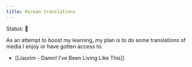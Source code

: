 ```yaml
---
title: Korean translations
---
```

<status>Status: 🌱 </status>

As an attempt to boost my learning, my plan is to do some translations of media I enjoy or have gotten access to.

- [[Jaurim - Damn! I’ve Been Living Like This]]